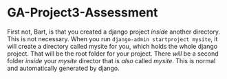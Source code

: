 # GA-Project3-Assessment

First not, Bart, is that you created a django project _inside_ another directory. This is not necessary. When you run `django-admin startproject mysite`, it will create a directory called mysite for you, which holds the whole django project. That will be the root folder for your project. There _will_ be a second folder _inside_ your _mysite_ director that is *also* called _mysite_. This is normal and automatically generated by django.